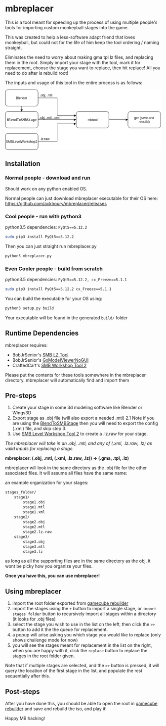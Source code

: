 # mbreplacer
This is a tool meant for speeding up the process of using multiple people's tools for importing custom monkeyball stages into the game.

This was created to help a less-software adapt friend that loves monkeyball, but could not for the life of him keep the tool ordering / naming straight.

Eliminates the need to worry about making gma tpl lz files, and replacing them in the root.
Simply import your stage with the tool, mark it for replacement, choose the stage you want to replace, then hit replace!
All you need to do after is rebuild root!

The inputs and usage of this tool in the entire process is as follows:

![usage_diagram](mbreplacer_diagram.png)

## Installation
### Normal people - download and run
Should work on any python enabled OS. 

Normal people can just download mbreplacer executable for their OS here:
https://github.com/ackhoury/mbreplacer/releases

### Cool people - run with python3
python3.5 dependencies: `PyQt5==5.12.2`
```bash
sudo pip3 install PyQt5==5.12.2
```

Then you can just straight run mbreplacer.py
```bash
python3 mbreplacer.py
```

### Even Cooler people - build from scratch
python3.5 dependencies: `PyQt5==5.12.2, cx_Freeze==5.1.1`
```bash
sudo pip3 install PyQt5==5.12.2 cx_Freeze==5.1.1
```
You can build the executable for your OS using:
```bash
python3 setup.py build
```
Your executable will be found in the generated `build/` folder

## Runtime Dependencies
mbreplacer requires:
- BobJrSenior's [SMB LZ Tool](https://bobjrsenior.pw/smb/smblztool/SMB_LZ_Tool.zip)
- BobJrSenior's [GxModelViewerNoGUI](https://bobjrsenior.pw/smb/gxmodelviewer/GxModelViewerNoGUI.zip)
- CraftedCart's [SMB Workshop Tool 2](https://bintray.com/craftedcart/the-workshop/smblevelworkshop2-beta/v1.0.0-beta.1)

Please put the contents for these tools somewhere in the mbreplacer directory. 
mbreplacer will automatically find and import them

## Pre-steps
1. Create your stage in some 3d modeling software like Blender or Wings3D
2. Export stage as .obj file (will also export a needed .mtl)
2.1 Note if you are using the [BlendToSMBStage](https://gitlab.com/CraftedCart/BlendToSMBStage) 
then you will need to export the config (.xml) file, and skip step 3.
3. Use [SMB Level Workshop Tool 2](https://bintray.com/craftedcart/the-workshop/smblevelworkshop2-beta/v1.0.0-beta.1) to create a .lz.raw
for your stage.

_The mbreplacer will take in an .obj, .mtl, and any of (.xml, .lz.raw, .lz) as valid inputs
for replacing a stage._

**mbreplacer: (.obj, .mtl, (.xml, .lz.raw, .lz)) -> (.gma, .tpl, .lz)**

mbreplacer will look in the same directory as the .obj file for the other associated files. It will assume all files have the same name:

an example organization for your stages:
```
stages_folder/
    stage1/
        stage1.obj
        stage1.mtl
        stage1.xml
    stage2/
        stage2.obj
        stage2.mtl
        stage2.lz.raw
    stage3/
        stage3.obj
        stage3.mtl
        stage3.lz
```
as long as all the supporting files are in the same directory as the obj, 
it wont be picky how you organize your files.

**Once you have this, you can use mbreplacer!**

## Using mbreplacer

1. import the root folder exported from [gamecube rebuilder](https://www.romhacking.net/utilities/619/)
2. import the stages using the `+` button to import a single stage, 
or `import stages folder` button to recursively import all stages within a directory (it looks for .obj files)
3. select the stage you wish to use in the list on the left, then click the `>>` button to add it the the queue for replacement.
4. a popup will arise asking you which stage you would like to replace (only shows challenge mode for now)
5. you will see the stages meant for replacement in the list on the right, when you are happy with it, click the `replace` button to
replace the stages in the root folder given.

Note that if multiple stages are selected, and the `>>` button is pressed, it will query the location of
the first stage in the list, and populate the rest sequentially after this.

## Post-steps
After you have done this, you should be able to open the root in [gamecube rebuilder](https://www.romhacking.net/utilities/619/)
and save and rebuild the iso, and play it!

Happy MB hacking!
